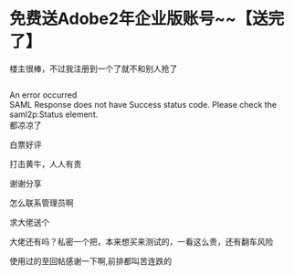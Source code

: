 # 免费送Adobe2年企业版账号~~【送完了】


楼主很棒，不过我注册到一个了就不和别人抢了

<img src="static/image/smiley/default/lol.gif" smilieid="12" border="0" alt="" /><img src="static/image/smiley/default/lol.gif" smilieid="12" border="0" alt="" /><img src="static/image/smiley/default/lol.gif" smilieid="12" border="0" alt="" />

An error occurred<br />
SAML Response does not have Success status code. Please check the saml2p:Status element.<br />
都凉凉了

白票好评

打击黄牛，人人有责

谢谢分享

怎么联系管理员啊<br />


求大佬送个

大佬还有吗？私密一个把，本来想买来测试的，一看这么贵，还有翻车风险

使用过的至回帖感谢一下啊,前排都叫苦连跌的

